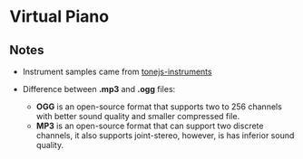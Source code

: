 # Virtual Piano

## Notes

- Instrument samples came from [tonejs-instruments](https://github.com/nbrosowsky/tonejs-instruments)

- Difference between **.mp3** and **.ogg** files:
  - **OGG** is an open-source format that supports two to 256 channels with better sound quality and smaller compressed file.
  - **MP3** is an open-source format that can support two discrete channels, it also supports joint-stereo, however, is has inferior sound quality.
